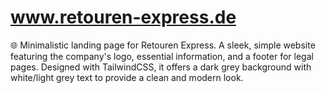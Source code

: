 # www.retouren-express.de
🌐 Minimalistic landing page for Retouren Express. A sleek, simple website featuring the company's logo, essential information, and a footer for legal pages. Designed with TailwindCSS, it offers a dark grey background with white/light grey text to provide a clean and modern look.
